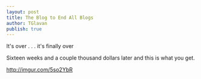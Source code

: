 ```yaml
---
layout: post
title: The Blog to End All Blogs
author: TGlavan
publish: true
---
```


It's over . . . it's finally over

Sixteen weeks and a couple thousand dollars later and this is what you get.

http://imgur.com/5so2YbR
